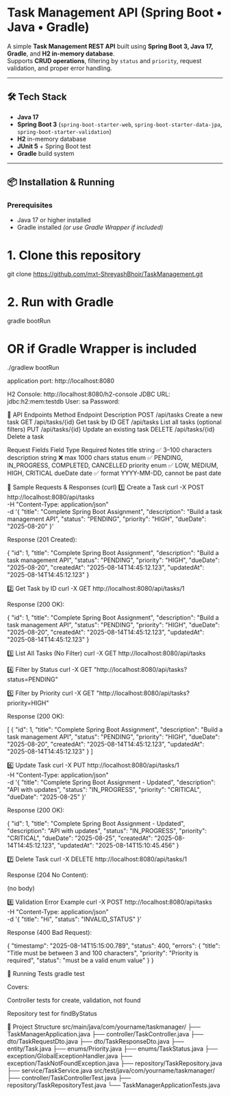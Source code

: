 # Task Management API (Spring Boot • Java • Gradle)

A simple **Task Management REST API** built using **Spring Boot 3, Java 17, Gradle**, and **H2 in-memory database**.  
Supports **CRUD operations**, filtering by `status` and `priority`, request validation, and proper error handling.

---

## 🛠 Tech Stack
- **Java 17**
- **Spring Boot 3** (`spring-boot-starter-web`, `spring-boot-starter-data-jpa`, `spring-boot-starter-validation`)
- **H2** in-memory database
- **JUnit 5** + Spring Boot test
- **Gradle** build system

---

## 📦 Installation & Running

### Prerequisites
- Java 17 or higher installed
- Gradle installed *(or use Gradle Wrapper if included)*

# 1. Clone this repository
git clone https://github.com/mxt-ShreyashBhoir/TaskManagement.git

# 2. Run with Gradle
gradle bootRun

# OR if Gradle Wrapper is included
./gradlew bootRun


application port:
http://localhost:8080

H2 Console:
http://localhost:8080/h2-console
JDBC URL: jdbc:h2:mem:testdb
User: sa
Password: 

📜 API Endpoints
Method	Endpoint	      Description
POST	 /api/tasks	      Create a new task
GET	   /api/tasks/{id}	Get task by ID
GET	   /api/tasks	      List all tasks (optional filters)
PUT	   /api/tasks/{id}	Update an existing task
DELETE	/api/tasks/{id}	Delete a task

 Request Fields
Field	       Type	   Required	 Notes
title	       string	 ✅	       3–100 characters
description	 string	 ❌	       max 1000 chars
status	     enum	  ✅	       PENDING, IN_PROGRESS, COMPLETED, CANCELLED
priority	   enum	  ✅	       LOW, MEDIUM, HIGH, CRITICAL
dueDate	     date	  ✅	       format YYYY-MM-DD, cannot be past date

🧪 Sample Requests & Responses (curl)
1️⃣ Create a Task
curl -X POST http://localhost:8080/api/tasks \
 -H "Content-Type: application/json" \
 -d '{
   "title": "Complete Spring Boot Assignment",
   "description": "Build a task management API",
   "status": "PENDING",
   "priority": "HIGH",
   "dueDate": "2025-08-20"
 }'


Response (201 Created):

{
  "id": 1,
  "title": "Complete Spring Boot Assignment",
  "description": "Build a task management API",
  "status": "PENDING",
  "priority": "HIGH",
  "dueDate": "2025-08-20",
  "createdAt": "2025-08-14T14:45:12.123",
  "updatedAt": "2025-08-14T14:45:12.123"
}

2️⃣ Get Task by ID
curl -X GET http://localhost:8080/api/tasks/1


Response (200 OK):

{
  "id": 1,
  "title": "Complete Spring Boot Assignment",
  "description": "Build a task management API",
  "status": "PENDING",
  "priority": "HIGH",
  "dueDate": "2025-08-20",
  "createdAt": "2025-08-14T14:45:12.123",
  "updatedAt": "2025-08-14T14:45:12.123"
}

3️⃣ List All Tasks (No Filter)
curl -X GET http://localhost:8080/api/tasks

4️⃣ Filter by Status
curl -X GET "http://localhost:8080/api/tasks?status=PENDING"

5️⃣ Filter by Priority
curl -X GET "http://localhost:8080/api/tasks?priority=HIGH"


Response (200 OK):

[
 {
  "id": 1,
  "title": "Complete Spring Boot Assignment",
  "description": "Build a task management API",
  "status": "PENDING",
  "priority": "HIGH",
  "dueDate": "2025-08-20",
  "createdAt": "2025-08-14T14:45:12.123",
  "updatedAt": "2025-08-14T14:45:12.123"
 }
]

6️⃣ Update Task
curl -X PUT http://localhost:8080/api/tasks/1 \
 -H "Content-Type: application/json" \
 -d '{
   "title": "Complete Spring Boot Assignment - Updated",
   "description": "API with updates",
   "status": "IN_PROGRESS",
   "priority": "CRITICAL",
   "dueDate": "2025-08-25"
 }'


Response (200 OK):

{
  "id": 1,
  "title": "Complete Spring Boot Assignment - Updated",
  "description": "API with updates",
  "status": "IN_PROGRESS",
  "priority": "CRITICAL",
  "dueDate": "2025-08-25",
  "createdAt": "2025-08-14T14:45:12.123",
  "updatedAt": "2025-08-14T15:10:45.456"
}

7️⃣ Delete Task
curl -X DELETE http://localhost:8080/api/tasks/1


Response (204 No Content):

(no body)

8️⃣ Validation Error Example
curl -X POST http://localhost:8080/api/tasks \
 -H "Content-Type: application/json" \
 -d '{
   "title": "Hi",
   "status": "INVALID_STATUS"
 }'


Response (400 Bad Request):

{
  "timestamp": "2025-08-14T15:15:00.789",
  "status": 400,
  "errors": {
    "title": "Title must be between 3 and 100 characters",
    "priority": "Priority is required",
    "status": "must be a valid enum value"
  }
}

🧪 Running Tests
gradle test


Covers:

Controller tests for create, validation, not found

Repository test for findByStatus

📂 Project Structure
src/main/java/com/yourname/taskmanager/
├── TaskManagerApplication.java
├── controller/TaskController.java
├── dto/TaskRequestDto.java
├── dto/TaskResponseDto.java
├── entity/Task.java
├── enums/Priority.java
├── enums/TaskStatus.java
├── exception/GlobalExceptionHandler.java
├── exception/TaskNotFoundException.java
├── repository/TaskRepository.java
├── service/TaskService.java
src/test/java/com/yourname/taskmanager/
├── controller/TaskControllerTest.java
├── repository/TaskRepositoryTest.java
└── TaskManagerApplicationTests.java
